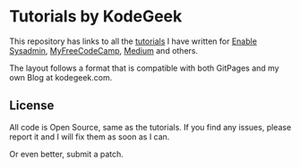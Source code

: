 # Tutorials by KodeGeek

This repository has links to all the [tutorials](docs/README.md) I have written for [Enable Sysadmin](https://www.redhat.com/sysadmin/users/jose-vicente-nunez), [MyFreeCodeCamp](https://www.freecodecamp.org/news/author/jose-vicente-nunez/), 
[Medium](https://medium.com/@kodegeek-com) and others.

The layout follows a format that is compatible with both GitPages and my own Blog at kodegeek.com.

## License

All code is Open Source, same as the tutorials. If you find any issues, please report it and I will fix them as soon as I can.

Or even better, submit a patch.